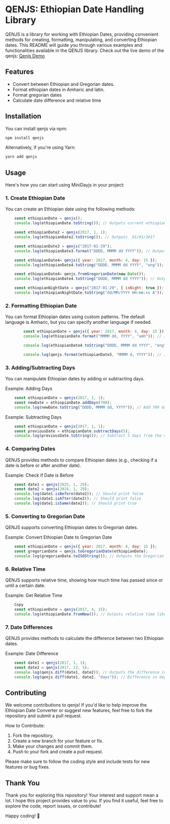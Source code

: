 # QENJS: Ethiopian Date Handling Library

QENJS is a library for working with Ethiopian Dates, providing convenient methods for creating, formatting, manipulating, and converting Ethiopian dates. This README will guide you through various examples and functionalities available in the QENJS library. Check out the live demo of the qenjs: [Qenjs Demo](https://qenjs-ethiopian-date-converter.vercel.app/)

## Features

- Convert between Ethiopian and Gregorian dates.
- Format ethiopian dates in Amharic and latin.
- Format gregorian dates
- Calculate date difference and relative time

## Installation

You can install qenjs via npm:

```bash
npm install qenjs
```

Alternatively, if you're using Yarn:

```bash
yarn add qenjs
```

## Usage

Here's how you can start using MiniDayjs in your project:

### 1. Create Ethiopian Date

You can create an Ethiopian date using the following methods:

```javascript
    const ethiopianDate = qenjs();
    console.log(ethiopianDate.toString()); // Outputs current ethiopian date

    const ethiopianDate2 = qenjs(2017, 1, 1);
    console.log(ethiopianDate2.toString()); // Outputs  01/01/2017

    const ethiopianDate3 = qenjs("2017-01-29");
    console.log(ethiopianDate3.format("DDDD, MMMM dd YYYY")); // Outputs: ረቡዕ, መስከረም 29 2017

    const ethiopianDate4= qenjs({ year: 2017, month: 4, day: 15 });
    console.log(ethiopianDate4.toString("DDDD, MMMM dd YYYY", "eng")); // Maksegno, Tahsas 15 2017

    const ethiopianDate4= qenjs.fromGregorianDate(new Date());
    console.log(ethiopianDate4.toString("DDDD, MMMM dd YYYY")); // Outputs current ethiopian date

    const ethiopianNightDate = qenjs("2017-01-29", { isNight: true });
    console.log(ethiopianNightDate.toString("dd/MM/YYYY HH:mm:ss A")); // 29/01/2017 01:00:00 ምሽት

```

### 2. Formatting Ethiopian Date
  
You can format Ethiopian dates using custom patterns. The default language is Amharic, but you can specify another language if needed.

```javascript
        const ethiopianDate = qenjs({ year: 2017, month: 4, day: 15 });
        console.log(ethiopianDate.format("MMMM dd, YYYY", "amh")); // ታኅሣሥ 15, 2017

        console.log(ethiopianDate4.toString("DDDD, MMMM dd YYYY", "eng")); // Maksegno, Tahsas 15 2017

        console.log(qenjs.format(ethiopianDate3, "MMMM d, YYYY")); // ታኅሣሥ 15, 2017

```

### 3. Adding/Subtracting Days

You can manipulate Ethiopian dates by adding or subtracting days.

Example: Adding Days

```javascript
    const ethiopianDate = qenjs(2017, 1, 1);
    const newDate = ethiopianDate.addDays(700);
    console.log(newDate.toString("DDDD, MMMM dd, YYYY")); // Add 700 days to the date
```

Example: Subtracting Days

```javascript
    const ethiopianDate = qenjs(2017, 1, 1);
    const previousDate = ethiopianDate.subtractDays(5);
    console.log(previousDate.toString()); // Subtract 5 days from the date
```

### 4. Comparing Dates

QENJS provides methods to compare Ethiopian dates (e.g., checking if a date is before or after another date).

Example: Check if Date is Before

```javascript
    const date1 = qenjs(2025, 1, 29);
    const date2 = qenjs(2024, 1, 29);
    console.log(date1.isBefore(date2)); // Should print false
    console.log(date1.isAfter(date2)); // Should print false
    console.log(date1.isSame(date2)); // Should print true
```

### 5. Converting to Gregorian Date

QENJS supports converting Ethiopian dates to Gregorian dates.

Example: Convert Ethiopian Date to Gregorian Date

```javascript
    const ethiopianDate = qenjs({ year: 2017, month: 4, day: 15 });
    const gregorianDate = qenjs.toGregorianDate(ethiopianDate);
    console.log(gregorianDate.toISOString()); // Outputs the Gregorian equivalent
```

### 6. Relative Time

QENJS supports relative time, showing how much time has passed since or until a certain date.

Example: Get Relative Time

```javascript
    Copy
    const ethiopianDate = qenjs(2017, 4, 15);
    console.log(ethiopianDate.fromNow()); // Outputs relative time like "X days ago" 
```

### 7. Date Differences

QENJS provides methods to calculate the difference between two Ethiopian dates.

Example: Date Difference

```javascript
    const date1 = qenjs(2017, 1, 1);
    const date2 = qenjs(2017, 13, 5);
    console.log(qenjs.diff(date1, date2)); // Outputs the difference in days, months, or years
    console.log(qenjs.diff(date1, date2, "days")); // Difference in days
```


## Contributing

We welcome contributions to qenjs! If you'd like to help improve the Ethiopian Date Converter or suggest new features, feel free to fork the repository and submit a pull request.

How to Contribute:

1. Fork the repository.
2. Create a new branch for your feature or fix.
3. Make your changes and commit them.
4. Push to your fork and create a pull request.

Please make sure to follow the coding style and include tests for new features or bug fixes.

## Thank You

Thank you for exploring this repository! Your interest and support mean a lot. I hope this project provides value to you. If you find it useful, feel free to explore the code, report issues, or contribute!

Happy coding! 🚀
